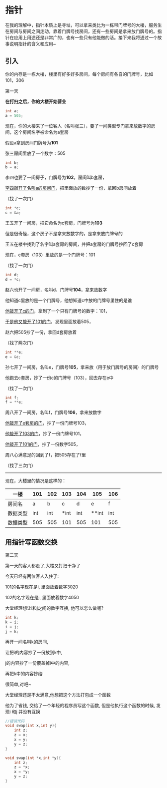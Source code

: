 # 指针

在我的理解中，指针本质上是寻址，可以拿来类比为一栋带门牌号的大楼，服务生在房间与房间之间走动，靠着门牌号找房间，还有一些房间是拿来放门牌号的。指针在应用上用途还是非常广的，也有一些只有他能做的活。接下来我将通过一个故事说明指针的含义和应用~

## 引入

你的内存是一栋大楼，楼里有好多好多房间，每个房间有各自的门牌号，比如101，306

第一天

**在打扫之后，你的大楼开始营业**

```c
int a;
a = 505;
```

现在，你的大楼来了一位客人（名叫张三），要了一间类型专门拿来放数字的房间，这个房间名字被命名为a套房

假设a拿到房间门牌号为**101**

张三房间里放了一个数字：505



```c
int b;
b = a;
```

李四也要了一间房子，门牌号为**102**，房间叫b套房，

<u>李四敲开了名叫a的房间门</u>，把里面放的数抄了一份，拿回b房间放着

（找了一次门）



```c
int *c;
c = &a;
```

王五开了一间房，把它命名为c套房，门牌号为**103**

但是很奇怪，这个房子不是拿来放数字的，是拿来放门牌号的

王五在楼中找到了名字叫a套房的房间，并把a套房的门牌号抄回了c套房

现在，c套房（103）里放的是一个门牌号：101

（找了一次门）



```c
int d;
d = *c;
```

赵六也开了一间房，名叫d，门牌号**104**，拿来放数字

他知道c里放的是一个门牌号，他想知道c中放的门牌号里住的是谁

<u>他敲开了c的门</u>，拿到了一个只有门牌号的数字：101，

<u>于是他又敲开了101的门</u>，发现里面放着505，

赵六把505抄了一份，拿回d套房放着

（找了两次门）



```c
int **e;
e = &c;
```

孙七开了一间房，名叫e，门牌号**105**，拿来放（用于放门牌号的房间）的门牌号

他跑去c套房，抄了一份c的门牌号（103），回去存在e中

（找了一次门）



```c
int f;
f = **e;
```

周八开了一间房，名叫f，门牌号**106**，拿来放数字

<u>他敲开了e套房的门</u>，抄了一份门牌号103，

<u>他敲开了103的门</u>，抄了一份门牌号101，

<u>他敲开了101的门</u>，抄了一份数字505，

周八心满意足的回到了f，把505存在了f里

（找了三次门）

---

现在，大楼里的情况是这样的：

| 一楼     | 101  | 102  | 103  | 104  | 105  |106|
| -------- | ---- | ---- | ---- | ---- | ---- |----|
| 房间名 | a  | b  | c  | d  | e  |f|
| 数据类型 | int  | int  | *int | int  | **int | int|
| 数据类型 | 505  | 505 | 101  | 505  | 101  | 505|



## 用指针写函数交换

第二天

第一天的客人都走了,大楼又打扫干净了

今天已经有两位客人入住了:

101的名字现在是i, 里面放着数字3020

102的名字现在是j, 里面放着数字4050

大堂经理想让i和j之间的数字互换, 他可以怎么做呢?

```c
int k;
k = i;
i = j;
j = k;
```

再开一间名叫k的房间,

让把i的内容抄了一份放到k中,

j的内容抄了一份覆盖掉i中的内容,

再把k中的内容抄给i



很简单,对吧~

大堂经理还是不太满意,他想把这个方法打包成一个函数

他为了省钱, 交给了一个年轻的程序员写这个函数, 但是他执行这个函数的时候, 发现i 和j 并没有互换

```c
//错误代码
void swap(int x,int y){
    int z;
    z = x;
    x = y;
    y = z;
}
```







```c
void swap(int *x,int *y){
    int z;
    z = *x;
    x = *y;
    y = z;
}
```

